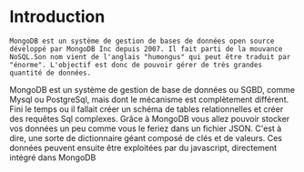 # Introduction
	MongoDB est un système de gestion de bases de données open source développé par MongoDB Inc depuis 2007. Il fait parti de la mouvance NoSQL.Son nom vient de l'anglais "humongus" qui peut être traduit par "énorme". L'objectif est donc de pouvoir gérer de très grandes quantité de données.
MongoDB est un système de gestion de base de données ou SGBD, comme Mysql ou PostgreSql, mais dont le mécanisme est complètement différent. Fini le temps ou il fallait créer un schéma de tables relationnelles et créer des requêtes Sql complexes. Grâce à MongoDB vous allez pouvoir stocker vos données un peu comme vous le feriez dans un fichier JSON. C'est à dire, une sorte de dictionnaire géant composé de clés et de valeurs. Ces données peuvent ensuite être exploitées par du javascript, directement intégré dans MongoDB  
